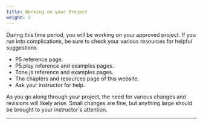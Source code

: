 ```yaml
---
title: Working on your Project
weight: 2
---
```


During this time period, you will be working on your approved project. If you run into complications, be sure to check your various resources for helpful suggestions

* P5 reference page.
* P5.play reference and examples pages.
* Tone.js reference and examples pages.
* The chapters and resources page of this website.
* Ask your instructor for help.

As you go along through your project, the need for various changes and revisions will likely arise. Small changes are fine, but anything large should be brought to your instructor's attention. 

---

